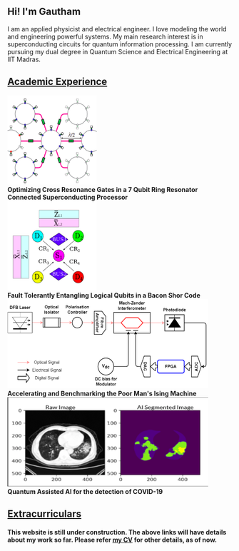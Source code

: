 ## Hi! I'm Gautham
I am an applied physicist and electrical engineer. I love modeling the world and engineering powerful systems. My main research interest is in superconducting circuits for quantum information processing. I am currently pursuing my dual degree in Quantum Science and Electrical Engineering at IIT Madras. 

## [Academic Experience](https://gautham-umasankar.github.io/academic_experience.html)


<div class="row">
  <div class="column">
    <img src="/pictures/ring.png" alt="Qubits connected with a ring" width = "200" height = "200">
  </div>
  <div class = "column">
    <strong> Optimizing Cross Resonance Gates in a 7 Qubit Ring Resonator Connected Superconducting Processor </strong>
  </div>
</div>

<div class="row">
  <div class="column">
    <img src="/pictures/entangling_logical_qubits.png" alt="Entangling Logical Qubits" width = "200" height = "200">
  </div>
  <div class = "column">
    <strong> Fault Tolerantly Entangling Logical Qubits in a Bacon Shor Code </strong>
  </div>
</div>

<div class="row">
  <div class="column">
    <img src="/pictures/poor_man_schematic.png" alt="The Poor Man's Ising Machine" width = "450" height = "200">
  </div>
</div>

<div class = "row">
  <div class = "column">
    <strong> Accelerating and Benchmarking the Poor Man's Ising Machine </strong>
  </div>
</div>

<div class="row">
  <div class="column">
    <img src="/pictures/Segmented_Lungs.png" alt="Segmented CT Scans" width = "450" height = "200">
  </div>
</div>

<div class = "row">
  <div class = "column">
    <strong> Quantum Assisted AI for the detection of COVID-19 </strong>
  </div>
</div>


## [Extracurriculars](https://gautham-umasankar.github.io/extracurriculars.html)

#### This website is still under construction. The above links will have details about my work so far. Please refer [my CV](www.google.com) for other details, as of now. 

